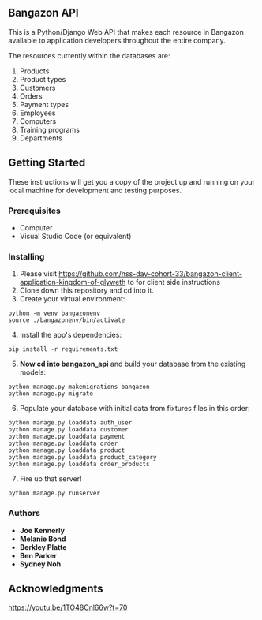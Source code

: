 ## Bangazon API

This is a Python/Django Web API that makes each resource in Bangazon available to application developers throughout the entire company.

The resources currently within the databases are:

1. Products
1. Product types
1. Customers
1. Orders
1. Payment types
1. Employees
1. Computers
1. Training programs
1. Departments

## Getting Started

These instructions will get you a copy of the project up and running on your local machine for development and testing purposes.

### Prerequisites

* Computer
* Visual Studio Code (or equivalent)

### Installing

1. Please visit https://github.com/nss-day-cohort-33/bangazon-client-application-kingdom-of-glyweth to for client side instructions
2. Clone down this repository and cd into it.
3. Create your virtual environment:
```
python -m venv bangazonenv
source ./bangazonenv/bin/activate
```
4. Install the app's dependencies:
```
pip install -r requirements.txt
```

5. **Now cd into bangazon_api** and build your database from the existing models:
```
python manage.py makemigrations bangazon
python manage.py migrate
```

6. Populate your database with initial data from fixtures files in this order:
```
python manage.py loaddata auth_user
python manage.py loaddata customer
python manage.py loaddata payment
python manage.py loaddata order
python manage.py loaddata product
python manage.py loaddata product_category
python manage.py loaddata order_products
```

7. Fire up that server!
```
python manage.py runserver
```

### Authors

* **Joe Kennerly**
* **Melanie Bond**
* **Berkley Platte**
* **Ben Parker**
* **Sydney Noh**

## Acknowledgments

https://youtu.be/1TO48Cnl66w?t=70
